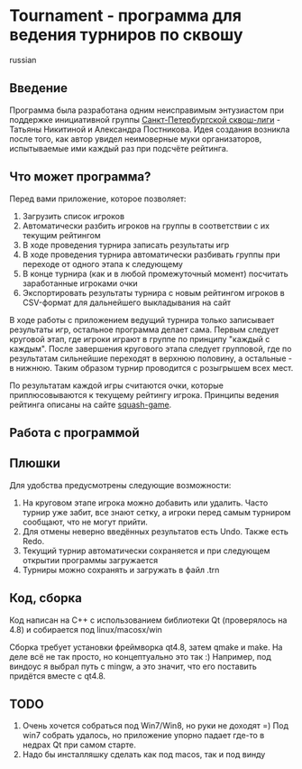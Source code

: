 # Tournament - программа для ведения турниров по сквошу

russian

## Введение

Программа была разработана одним неисправимым энтузиастом при поддержке
инициативной группы [Санкт-Петербургской сквош-лиги](http://squash-game.ru) -
Татьяны Никитиной и Александра Постникова. Идея создания возникла после
того, как автор увидел неимоверные муки организаторов, испытываемые ими каждый
раз при подсчёте рейтинга.

## Что может программа?

Перед вами приложение, которое позволяет:
  
  1. Загрузить список игроков
  2. Автоматически разбить игроков на группы в соответствии с их текущим рейтингом
  3. В ходе проведения турнира записать результаты игр
  4. В ходе проведения турнира автоматически разбивать группы при переходе от одного 
     этапа к следующему
  5. В конце турнира (как и в любой промежуточный момент) посчитать заработанные игроками
     очки
  6. Экспортировать результаты турнира с новым рейтингом игроков в CSV-формат для 
     дальнейшего выкладывания на сайт

В ходе работы с приложением ведущий турнира только записывает результаты игр,
остальное программа делает сама. Первым следует круговой этап, где игроки
играют в группе по принципу "каждый с каждым". После завершения кругового этапа
следует групповой, где по результатам сильнейшие переходят в верхнюю половину,
а остальные - в нижнюю. Таким образом турнир проводится с розыгрышем всех мест.

По результатам каждой игры считаются очки, которые приплюсовываются к текущему
рейтингу игрока. Принципы ведения рейтинга описаны на сайте
[squash-game](http://www.squash-game.ru/ligaM2/rating).

## Работа с программой

## Плюшки

Для удобства предусмотрены следующие возможности:
  1. На круговом этапе игрока можно добавить или удалить. Часто турнир
     уже забит, все знают сетку, а игроки перед самым турниром сообщают,
     что не могут прийти.
  2. Для отмены неверно введённых результатов есть Undo. Также есть Redo.
  3. Текущий турнир автоматически сохраняется и при следующем открытии программы
     загружается
  4. Турниры можно сохранять и загружать в файл .trn

## Код, сборка

Код написан на C++ с использованием библиотеки Qt (проверялось на 4.8) и собирается 
под linux/macosx/win

Сборка требует установки фреймворка qt4.8, затем qmake и make. На деле 
всё не так просто, но концептуально это так :) Например, под виндоус я выбрал 
путь с mingw, а это значит, что его поставить придётся вместе с qt4.8.

## TODO

   1. Очень хочется собраться под Win7/Win8, но руки не доходят =)
      Под win7 собрать удалось, но приложение упорно падает где-то в недрах
      Qt при самом старте.
   2. Надо бы инсталляшку сделать как под macos, так и под винду

